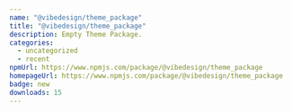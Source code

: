 ```yaml
---
name: "@vibedesign/theme_package"
title: "@vibedesign/theme_package"
description: Empty Theme Package.
categories:
  - uncategorized
  - recent
npmUrl: https://www.npmjs.com/package/@vibedesign/theme_package
homepageUrl: https://www.npmjs.com/package/@vibedesign/theme_package
badge: new
downloads: 15
---
```


